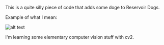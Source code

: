 This is a quite silly piece of code that adds some doge to Reservoir Dogs.

Example of what I mean: 

![alt text](https://github.com/8const/computer_vision_doge/blob/example.png?raw=true)


I'm learning some elementary computer vision stuff with cv2.

